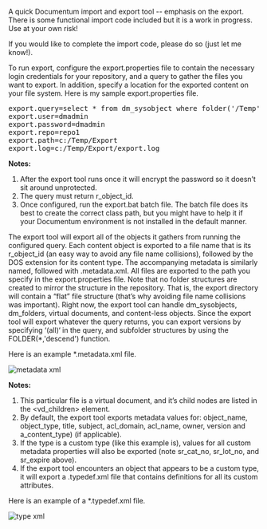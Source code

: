 A quick Documentum import and export tool -- emphasis on the export.  There is some functional import code included but it is a work in progress.  Use at your own risk!

If you would like to complete the import code, please do so (just let me know!).

To run export, configure the export.properties file to contain the necessary login credentials for your repository, and a query to gather the files you want to export. In addition, specify a location for the exported content on your file system. Here is my sample export.properties file.

<pre>
export.query=select * from dm_sysobject where folder('/Temp',descend)
export.user=dmadmin
export.password=dmadmin
export.repo=repo1
export.path=c:/Temp/Export
export.log=c:/Temp/Export/export.log
</pre>

<b>Notes:</b>

1. After the export tool runs once it will encrypt the password so it doesn’t sit around unprotected.
2. The query must return r_object_id.
3. Once configured, run the export.bat batch file. The batch file does its best to create the correct class path, but you might have to help it if your Documentum environment is not installed in the default manner.

The export tool will export all of the objects it gathers from running the configured query. Each content object is exported to a file name that is its r_object_id (an easy way to avoid any file name collisions), followed by the DOS extension for its content type. The accompanying metadata is similarly named, followed with .metadata.xml. All files are exported to the path you specify in the export.properties file.   Note that no folder structures are created to mirror the structure in the repository. That is, the export directory will contain a “flat” file structure (that’s why avoiding file name collisions was important). Right now, the export tool can handle dm_sysobjects, dm_folders, virtual documents, and content-less objects. Since the export tool will export whatever the query returns, you can export versions by specifying ‘(all)‘ in the query, and subfolder structures by using the FOLDER(*,'descend') function.

Here is an example *.metadata.xml file.

![metadata xml](https://github.com/msroth/QuikDIE/tree/master/images/export_xml2.jpg)

<b>Notes:</b>

1. This particular file is a virtual document, and it’s child nodes are listed in the <vd_children> element.
2. By default, the export tool exports metadata values for:  object_name, object_type, title, subject, acl_domain, acl_name, owner, version and a_content_type) (if applicable).
3. If the type is a custom type (like this example is), values for all custom metadata properties will also be exported (note sr_cat_no, sr_lot_no, and sr_expire above).
4. If the export tool encounters an object that appears to be a custom type, it will export a .typedef.xml file that contains definitions for all its custom attributes.

Here is an example of a *.typedef.xml file.

![type xml](https://github.com/msroth/QuikDIE/tree/master/images/type_xml.jpg)
